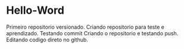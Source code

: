 # Hello-Word
 Primeiro repositorio versionado.
 Criando repositorio para teste e aprendizado.
 Testando commit
 Criando o repositorio e testando push.
Editando codigo direto no github.
